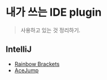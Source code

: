 # 내가 쓰는 IDE plugin

> 사용하고 있는 것 정리하기.

## IntelliJ

* [Rainbow Brackets](https://plugins.jetbrains.com/plugin/10080-rainbow-brackets)
* [AceJump](https://plugins.jetbrains.com/plugin/7086-acejump)

